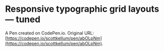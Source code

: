 # Responsive typographic grid layouts — tuned

A Pen created on CodePen.io. Original URL: [https://codepen.io/scottkellum/pen/abOLpNm](https://codepen.io/scottkellum/pen/abOLpNm).

